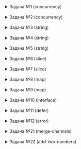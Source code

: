 
<details>
<summary>Задача №1 (concurrency)</summary>

### Что выведет программа?

```go
func main() {
	for _, val := range []int{1, 2, 3} {
		go println(val)
	}
}
```

### Отсутствие вывода

Программа не выводит ничего на экран. Это происходит потому, что основная горутина `main` завершается раньше, чем горутины успевают выполнить `println`. В результате, программа завершает работу, не дождавшись завершения всех запущенных горутин.

### Использование `WaitGroup`

Чтобы гарантировать, что все горутины завершат выполнение, прежде чем программа выйдет, необходимо использовать примитив синхронизации `sync.WaitGroup`. Этот механизм позволяет основной горутине `main` ожидать завершения всех запущенных горутин.

### Захват переменной в замыкании

В зависимости от версии Go, необходимость добавления новой переменной для захвата значения в замыкании может изменяться. Начиная с версии 1.22, дополнительная переменная не обязательна, так как компилятор Go сам обрабатывает захват переменных в контексте горутин.

### Решение

```go
func main() {
	wg := sync.WaitGroup{}
	for _, val := range []int{1, 2, 3} {
		wg.Add(1)
		go func(num int) {
			defer wg.Done()
			println(num)
		}(val)
	}
	wg.Wait()
}
```

</details>
<br>


<details>
<summary>Задача №2 (concurrency)</summary>



</details>
<br>

<details>
<summary>Задача №3 (string)</summary>



</details>
<br>

<details>
<summary>Задача №4 (string)</summary>



</details>
<br>

<details>
<summary>Задача №5 (string)</summary>



</details>
<br>

<details>
<summary>Задача №6 (slice)</summary>



</details>
<br>

<details>
<summary>Задача №7 (slice)</summary>



</details>
<br>

<details>
<summary>Задача №8 (map)</summary>



</details>
<br>

<details>
<summary>Задача №9 (map)</summary>



</details>
<br>

<details>
<summary>Задача №10 (interface)</summary>



</details>
<br>

<details>
<summary>Задача №11 (defer)</summary>



</details>
<br>

<details>
<summary>Задача №12 (error)</summary>



</details>
<br>

<details>
<summary>Задача №21 (merge-channels)</summary>



</details>
<br>

<details>
<summary>Задача №22 (add-two-numbers)</summary>



</details>
<br>
